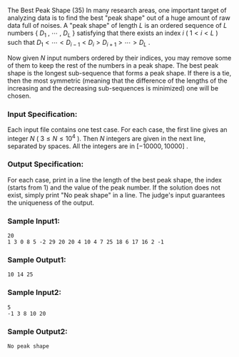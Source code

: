 The Best Peak Shape (35)
In many research areas, one important target of analyzing data is to find the
best "peak shape" out of a huge amount of raw data full of noises. A "peak
shape" of length $L$ is an ordered sequence of $L$ numbers { $D_1$ , $\cdots$
, $D_L$ } satisfying that there exists an index $i$ ( $1 < i < L$ ) such that
$D_1 < \cdots < D_{i-1} < D_i > D_{i+1} > \cdots > D_L$ .

Now given $N$ input numbers ordered by their indices, you may remove some of
them to keep the rest of the numbers in a peak shape. The best peak shape is
the longest sub-sequence that forms a peak shape. If there is a tie, then the
most symmetric (meaning that the difference of the lengths of the increasing
and the decreasing sub-sequences is minimized) one will be chosen.

### Input Specification:

Each input file contains one test case. For each case, the first line gives an
integer $N$ ( $3 \le N \le 10^4$ ). Then $N$ integers are given in the next
line, separated by spaces. All the integers are in $[-10000, 10000]$ .

### Output Specification:

For each case, print in a line the length of the best peak shape, the index
(starts from 1) and the value of the peak number. If the solution does not
exist, simply print "No peak shape" in a line. The judge's input guarantees
the uniqueness of the output.

### Sample Input1:

    
    
    20
    1 3 0 8 5 -2 29 20 20 4 10 4 7 25 18 6 17 16 2 -1
    

### Sample Output1:

    
    
    10 14 25
    

### Sample Input2:

    
    
    5
    -1 3 8 10 20
    

### Sample Output2:

    
    
    No peak shape
    

